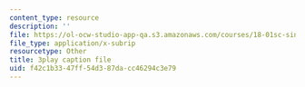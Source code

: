 ```yaml
---
content_type: resource
description: ''
file: https://ol-ocw-studio-app-qa.s3.amazonaws.com/courses/18-01sc-single-variable-calculus-fall-2010/f42c1b3347ff54d387dacc46294c3e79_pWXh5t-37Qg.vtt
file_type: application/x-subrip
resourcetype: Other
title: 3play caption file
uid: f42c1b33-47ff-54d3-87da-cc46294c3e79
---
```

